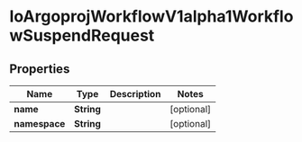 

# IoArgoprojWorkflowV1alpha1WorkflowSuspendRequest

## Properties

Name | Type | Description | Notes
------------ | ------------- | ------------- | -------------
**name** | **String** |  |  [optional]
**namespace** | **String** |  |  [optional]



